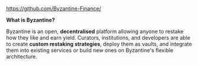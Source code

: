 https://github.com/Byzantine-Finance/

**What is Byzantine?**

Byzantine is an open, **decentralised** platform allowing anyone to restake how they like and earn yield. Curators, institutions, and developers are able to create **custom restaking strategies**, deploy them as vaults, and integrate them into existing services or build new ones on Byzantine's flexible architecture.